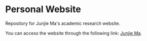 # Personal Website
Repository for Junjie Ma's academic research website.

You can access the website through the following link: [Junjie Ma](https://junjiema.org).
